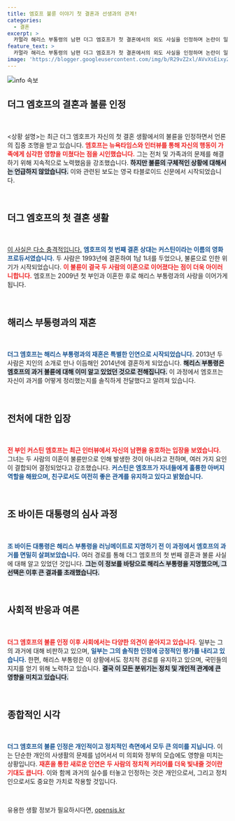 ```yaml
---
title: 엠호프 불륜 이야기 첫 결혼과 선생과의 관계!
categories:
  - 결혼
excerpt: >
  카멀라 해리스 부통령의 남편 더그 엠호프가 첫 결혼에서의 외도 사실을 인정하며 논란이 일고 있다. 이전 관계의 복잡한 정황과 해리스와의 결혼 전 과거를 밝혀지는 이 사연은 과연 어떤 의미를 지닐까? 클릭해서 더 알아보세요!
feature_text: >
  카멀라 해리스 부통령의 남편 더그 엠호프가 첫 결혼에서의 외도 사실을 인정하며 논란이 일고 있다. 이전 관계의 복잡한 정황과 해리스와의 결혼 전 과거를 밝혀지는 이 사연은 과연 어떤 의미를 지닐까? 클릭해서 더 알아보세요!
image: 'https://blogger.googleusercontent.com/img/b/R29vZ2xl/AVvXsEixyZcFfHzMRdzZMjFBmAUKJYCLCGyLL1o632UiGVXcaFdKo_bkvkuCioo0uUKlGfBVcT3P84aROyZIXSBEx3Aw5nCQ3pTgDom1WDC4m8eifvWiAmWEEVb4x6G_l8C0QH225ldMjyaFvpxGEBGNO37VmDTDMHGhJPq73UglMfDca1-0aw/s1600/blogspot.png'
---
```


<p><img src="https://blogger.googleusercontent.com/img/b/R29vZ2xl/AVvXsEixyZcFfHzMRdzZMjFBmAUKJYCLCGyLL1o632UiGVXcaFdKo_bkvkuCioo0uUKlGfBVcT3P84aROyZIXSBEx3Aw5nCQ3pTgDom1WDC4m8eifvWiAmWEEVb4x6G_l8C0QH225ldMjyaFvpxGEBGNO37VmDTDMHGhJPq73UglMfDca1-0aw/s1600/blogspot.png" alt="info 속보" /></p>

<h2 data-ke-size="size26">더그 엠호프의 결혼과 불륜 인정</h2>

<p data-ke-size="size16">&nbsp;</p>  

<p>&lt;상황 설명&gt;는 최근 더그 엠호프가 자신의 첫 결혼 생활에서의 불륜을 인정하면서 언론의 집중 조명을 받고 있습니다. <b><span style="color: #ee2323;">엠호프는 뉴욕타임스와 인터뷰를 통해 자신의 행동이 가족에게 심각한 영향을 미쳤다는 점을 시인했습니다.</span></b> 그는 전처 및 가족과의 문제를 해결하기 위해 지속적으로 노력했음을 강조했습니다. <b><span style="background-color: #21538527;">하지만 불륜의 구체적인 상황에 대해서는 언급하지 않았습니다.</span></b> 이와 관련된 보도는 영국 타블로이드 신문에서 시작되었습니다.</p></p>

<p data-ke-size="size16">&nbsp;</p>  

<h2 data-ke-size="size26">더그 엠호프의 첫 결혼 생활</h2>

<p data-ke-size="size16">&nbsp;</p>  

<p><a href="https://www.chosun.com/members-event/?mec=n_quiz" target="_blank">이 사실은 다소 충격적입니다.</a> <b><span style="color: #1a5490;">엠호프의 첫 번째 결혼 상대는 커스틴이라는 이름의 영화 프로듀서였습니다.</span></b> 두 사람은 1993년에 결혼하여 1남 1녀를 두었으나, 불륜으로 인한 위기가 시작되었습니다. <b><span style="color: #ee2323;">이 불륜이 결국 두 사람의 이혼으로 이어졌다는 점이 더욱 아이러니합니다.</span></b> 엠호프는 2009년 첫 부인과 이혼한 후로 해리스 부통령과의 사랑을 이어가게 됩니다.</p></p>

<p data-ke-size="size16">&nbsp;</p>  

<h2 data-ke-size="size26">해리스 부통령과의 재혼</h2>

<p data-ke-size="size16">&nbsp;</p>  

<p><b><span style="color: #1a5490;">더그 엠호프는 해리스 부통령과의 재혼은 특별한 인연으로 시작되었습니다.</span></b> 2013년 두 사람은 지인의 소개로 만나 이듬해인 2014년에 결혼하게 되었습니다. <b><span style="background-color: #21538527;">해리스 부통령은 엠호프의 과거 불륜에 대해 이미 알고 있었던 것으로 전해집니다.</span></b> 이 과정에서 엠호프는 자신이 과거를 어떻게 정리했는지를 솔직하게 전달했다고 알려져 있습니다. </p></p>

<p data-ke-size="size16">&nbsp;</p>  

<h2 data-ke-size="size26">전처에 대한 입장</h2>

<p data-ke-size="size16">&nbsp;</p>  

<p><b><span style="color: #ee2323;">전 부인 커스틴 엠호프는 최근 인터뷰에서 자신의 남편을 옹호하는 입장을 보였습니다.</span></b> 그녀는 두 사람의 이혼이 불륜만으로 인해 발생한 것이 아니라고 전하며, 여러 가지 요인이 결합되어 결정되었다고 강조했습니다. <b><span style="color: #1a5490;">커스틴은 엠호프가 자녀들에게 훌륭한 아버지 역할을 해왔으며, 친구로서도 여전히 좋은 관계를 유지하고 있다고 밝혔습니다.</span></b> </p> </p>

<p data-ke-size="size16">&nbsp;</p>  

<h2 data-ke-size="size26">조 바이든 대통령의 심사 과정</h2>

<p data-ke-size="size16">&nbsp;</p>  

<p><b><span style="color: #1a5490;">조 바이든 대통령은 해리스 부통령을 러닝메이트로 지명하기 전 이 과정에서 엠호프의 과거를 면밀히 살펴보았습니다.</span></b> 여러 경로를 통해 더그 엠호프의 첫 번째 결혼과 불륜 사실에 대해 알고 있었던 것입니다. <b><span style="background-color: #21538527;">그는 이 정보를 바탕으로 해리스 부통령을 지명했으며, 그 선택은 이후 큰 결과를 초래했습니다.</span></b> </p> </p>

<p data-ke-size="size16">&nbsp;</p>  

<h2 data-ke-size="size26">사회적 반응과 여론</h2>

<p data-ke-size="size16">&nbsp;</p>  

<p><b><span style="color: #ee2323;">더그 엠호프의 불륜 인정 이후 사회에서는 다양한 의견이 쏟아지고 있습니다.</span></b> 일부는 그의 과거에 대해 비판하고 있으며, <b><span style="color: #1a5490;"> 일부는 그의 솔직한 인정에 긍정적인 평가를 내리고 있습니다.</span></b> 한편, 해리스 부통령은 이 상황에서도 정치적 경로를 유지하고 있으며, 국민들의 지지를 얻기 위해 노력하고 있습니다. <b><span style="background-color: #21538527;">결국 이 모든 분위기는 정치 및 개인적 관계에 큰 영향을 미치고 있습니다.</span></b> </p> </p>

<p data-ke-size="size16">&nbsp;</p>  

<h2 data-ke-size="size26">종합적인 시각</h2>

<p data-ke-size="size16">&nbsp;</p>  

<p><b><span style="color: #1a5490;">더그 엠호프의 불륜 인정은 개인적이고 정치적인 측면에서 모두 큰 의미를 지닙니다.</span></b> 이는 단순한 개인의 사생활의 문제를 넘어서서 미 의회와 정부의 모습에도 영향을 미치는 상황입니다. <b><span style="color: #ee2323;">재혼을 통한 새로운 인연은 두 사람의 정치적 커리어를 더욱 빛내줄 것이란 기대도 큽니다.</span></b> 이와 함께 과거의 실수를 터놓고 인정하는 것은 개인으로서, 그리고 정치인으로서도 중요한 가치로 작용할 것입니다.</p></p>

<p data-ke-size="size16">&nbsp;</p>
유용한 생활 정보가 필요하시다면, <a href="https://opensis.kr" rel="dofollow">opensis.kr</a>


